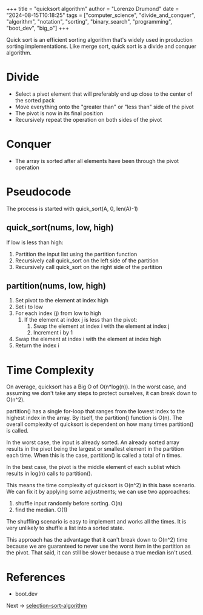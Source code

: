 +++
title = "quicksort algorithm"
author = "Lorenzo Drumond"
date = "2024-08-15T10:18:25"
tags = ["computer_science",  "divide_and_conquer",  "algorithm",  "notation",  "sorting",  "binary_search",  "programming",  "boot_dev",  "big_o"]
+++



Quick sort is an efficient sorting algorithm that's widely used in production sorting implementations. Like merge sort, quick sort is a divide and conquer algorithm.

# Divide

- Select a pivot element that will preferably end up close to the center of the sorted pack
- Move everything onto the "greater than" or "less than" side of the pivot
- The pivot is now in its final position
- Recursively repeat the operation on both sides of the pivot

# Conquer

- The array is sorted after all elements have been through the pivot operation


# Pseudocode

The process is started with quick_sort(A, 0, len(A)-1)

## quick_sort(nums, low, high)

If low is less than high:

1. Partition the input list using the partition function
2. Recursively call quick_sort on the left side of the partition
3. Recursively call quick_sort on the right side of the partition

## partition(nums, low, high)

1. Set pivot to the element at index high
2. Set i to low
3. For each index (j) from low to high
      1. If the element at index j is less than the pivot:
          1. Swap the element at index i with the element at index j
          2. Increment i by 1
4. Swap the element at index i with the element at index high
5. Return the index i

# Time Complexity

On average, quicksort has a Big O of O(n*log(n)). In the worst case, and assuming we don't take any steps to protect ourselves, it can break down to O(n^2).

partition() has a single for-loop that ranges from the lowest index to the highest index in the array. By itself, the partition() function is O(n). The overall complexity of quicksort is dependent on how many times partition() is called.

In the worst case, the input is already sorted. An already sorted array results in the pivot being the largest or smallest element in the partition each time. When this is the case, partition() is called a total of n times.

In the best case, the pivot is the middle element of each sublist which results in log(n) calls to partition().

This means the time complexity of quicksort is O(n^2) in this base scenario. We can fix it by applying some adjustments; we can use two approaches:

1. shuffle input randomly before sorting. O(n)
2. find the median. O(1)

The shuffling scenario is easy to implement and works all the times. It is very unlikely to shuffle a list into a sorted state.


This approach has the advantage that it can't break down to O(n^2) time because we are guaranteed to never use the worst item in the partition as the pivot. That said, it can still be slower because a true median isn't used.

# References

- boot.dev

Next -> [selection-sort-algorithm](/wiki/selection-sort-algorithm/)
